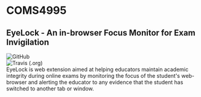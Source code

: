 # COMS4995
## EyeLock - An in-browser Focus Monitor for Exam Invigilation
![GitHub](https://img.shields.io/github/license/AlexPeile/EyeLock?style=flat-square)<br/>
![Travis (.org)](https://img.shields.io/travis/AlexPeile/EyeLock?style=flat-square)<br/> 
EyeLock is web extension aimed at helping educators maintain academic integrity during online exams by monitoring the focus of the student's web-browser and alerting the educator to any evidence that the student has switched to another tab or window.

